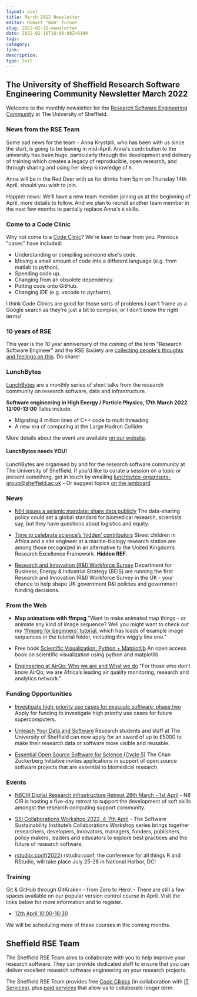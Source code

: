 ```yaml
---
layout: post
title: March 2022 Newsletter
editor: Robert "Bob" Turner
slug: 2022-02-10-newsletter
date: 2022-02-10T16:00:00Z+0100
tags:
category:
link:
description:
type: text
---
```


## The University of Sheffield Research Software Engineering Community Newsletter March 2022

Welcome to the monthly newsletter for the [Research Software Engineering Community](https://rse.shef.ac.uk/) at The University of Sheffield.

### News from the RSE Team

Some sad news for the team - Anna Krystalli, who has been with us since the start, is going to be leaving in mid-April. Anna's contribution to the university has been huge, particularly through the development and delivery of training which creates a legacy of reproducible, open research, and through sharing and using her deep knowledge of `R`. 

Anna will be in the Red Deer with us for drinks from 5pm on Thursday 14th April, should you wish to join.

Happier news: We'll have a new team member joining us at the beginning of April, more details to follow. And we plan to recruit another team member in the next few months to partially replace Anna's `R` skills.

### Come to a Code Clinic

Why not come to a [Code Clinic](https://docs.google.com/forms/d/e/1FAIpQLScGXS55qjU0D0Zcz-KHOVcNTahcr3YC3H0OpoKBo3lWXWED5A/viewform)? We're keen to hear from you. Previous "cases" have included:

* Understanding or compiling someone else's code.
* Moving a small amount of code into a different language (e.g. from matlab to python).
* Speeding code up.
* Changing from an obsolete dependency.
* Putting code onto GitHub.
* Changing IDE (e.g. vscode to pycharm).

I think Code Clinics are good for those sorts of problems I can't frame as a Google search as they're just a bit to complex, or I don't know the right terms!

### 10 years of RSE

This year is the 10 year anniversary of the coining of the term "Research Software Engineer" and the RSE Society are [collecting people's thoughts and feelings on this](https://docs.google.com/forms/d/e/1FAIpQLScwtACUXqYHmFGVKITliMvIvNRURjjH64Ry4_Te2V2js8Puog/viewform). Do share!

### LunchBytes

[LunchBytes](https://rse.shef.ac.uk/community/lunch-bytes/) are a monthly series of short talks from the research community on research software, data and infrastructure.

**Software engineering in High Energy / Particle Physics, 17th March 2022 12:00-13:00**
Talks include:
  *  Migrating 4 million lines of C++ code to multi threading
  * A new era of computing at the Large Hadron Collider

More details about the event are available [on our website](https://rse.shef.ac.uk/events/lunchbytes-2022-03-17.html).


#### LunchBytes needs YOU!
LunchBytes are organised by and for the research software community at The University of Sheffield. If you'd like to curate a session on a topic or present something, get in touch by emailing [lunchbytes-organisers-group@sheffield.ac.uk](mailto:lunchbytes-organisers-group@sheffield.ac.uk) - Or suggest topics [on the jamboard](https://jamboard.google.com/d/1-51cRf0pwZl8O10CnLeJGAqKcnbww-QGaYjszFK-H38/)


### News

* [NIH issues a seismic mandate: share data publicly](https://www.nature.com/articles/d41586-022-00402-1) The data-sharing policy could set a global standard for biomedical research, scientists say, but they have questions about logistics and equity.

* [Time to celebrate science’s ‘hidden’ contributors](https://www.nature.com/articles/d41586-022-00454-3%C2%A0) Street children in Africa and a site engineer at a marine-biology research station are among those recognized in an alternative to the United Kingdom’s Research Excellence Framework. **Hidden REF.**

* [Research and Innovation (R&I) Workforce Survey](https://ipsos.uk/RIworkforce) Department for Business, Energy & Industrial Strategy (BEIS) are running the first Research and Innovation (R&I) Workforce Survey in the UK - your chance to help shape UK government R&I policies and government funding decisions.


### From the Web

* **Map animations with ffmpeg** "Want to make animated map things - or animate any kind of image sequence? Well you might want to check out my ['ffmpeg for beginners' tutorial](http://www.statsmapsnpix.com/2021/12/map-animations-with-ffmpeg.html), which has loads of example image sequences in the tutorial folder, including this wiggly line one."
  
* Free book [Scientific Visualization: Python + Matplotlib](https://github.com/rougier/scientific-visualization-book) An open access book on scientific visualization using python and matplotlib

* [Engineering at AirQo: Who we are and What we do](https://medium.com/@airqo.engineering/engineering-at-airqo-who-we-are-and-what-we-do-f4e2ee7aabd3) "For those who don’t know AirQo, we are Africa’s leading air quality monitoring, research and analytics network."


### Funding Opportunities

* [Investigate high-priority use cases for exascale software: phase two](https://www.ukri.org/opportunity/investigate-high-priority-use-cases-for-exascale-software-phase-two/) Apply for funding to investigate high priority use cases for future supercomputers.

* [Unleash Your Data and Software](https://www.sheffield.ac.uk/library/rdm/unleashdatasoftware) Research students and staff at The University of Sheffield can now apply for an award of up to £5000 to make their research data or software more visible and reusable.

* [Essential Open Source Software for Science (Cycle 5)](https://chanzuckerberg.com/rfa/essential-open-source-software-for-science/) The Chan Zuckerberg Initiative invites applications in support of open source software projects that are essential to biomedical research.


### Events
 
* [N8CIR Digital Research Infrastructure Retreat 28th March - 1st April](https://n8cir.org.uk/news/dri-retreat/) - N8 CIR is hosting a five-day retreat to support the development of soft skills amongst the research computing support community.

* [SSI Collaborations Workshop 2022, 4-7th April](https://software.ac.uk/cw22) - The Software Sustainability Institute’s Collaborations Workshop series brings together researchers, developers, innovators, managers, funders, publishers, policy makers, leaders and educators to explore best practices and the future of research software.

* [rstudio::conf(2022)](https://www.rstudio.com/blog/rstudio-conf-2022-is-open-for-registration/) rstudio::conf, the conference for all things R and RStudio, will take place July 25-28 in National Harbor, DC!


### Training

Git & GitHub through GitKraken - from Zero to Hero! - There are still a few spaces available on our popular version control course in April. Visit the links below for more information and to register.
  * [12th April 10:00-16:30](https://rse.shef.ac.uk/training/workshop/2022-04-05-git-zero-hero)

We will be scheduling more of these courses in the coming months.

## Sheffield RSE Team

The Sheffield RSE Team aims to collaborate with you to help improve your research software.
They can provide dedicated staff to ensure that you can deliver excellent research software engineering on your research projects.

The Sheffield RSE Team provides free [Code Clinics][CCs] (in collaboration with [IT Services][its-res-it]), plus [paid services][rse-service] that allow us to collaborate longer term.

[CCs]: https://rse.shef.ac.uk/support/code-clinic/
[EPCC]: https://www.epcc.ed.ac.uk/
[its-res-it]: https://www.sheffield.ac.uk/it-services/research/
[its-workshops]: https://www.sheffield.ac.uk/it-services/research/one-day-sessions
[rse-service]: https://rse.shef.ac.uk/service/
[rses-mail-list]: https://groups.google.com/a/sheffield.ac.uk/forum/#!forum/rse-group
[rses]: https://rse.shef.ac.uk/
